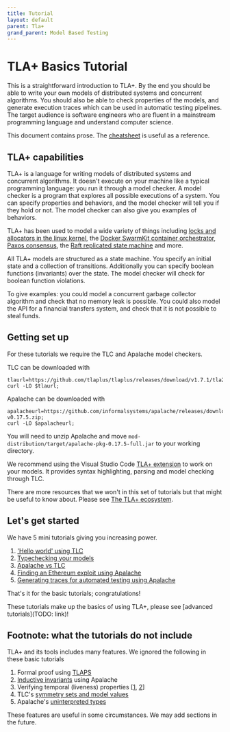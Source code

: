 ```yaml
---
title: Tutorial
layout: default
parent: Tla+
grand_parent: Model Based Testing
---
```

# TLA+ Basics Tutorial

This is a straightforward introduction to TLA+. By the end you should be able to write your own models of distributed systems and concurrent algorithms. You should also be able to check properties of the models, and generate execution traces which can be used in automatic testing pipelines. The target audience is software engineers who are fluent in a mainstream programming language and understand computer science.

This document contains prose. The [cheatsheet](./cheatsheet) is useful as a reference.

## TLA+ capabilities

TLA+ is a language for writing models of distributed systems and concurrent algorithms. It doesn't execute on your machine like a typical programming language: you run it through a model checker. A model checker is a program that explores all possible executions of a system. You can specify properties and behaviors, and the model checker will tell you if they hold or not. The model checker can also give you examples of behaviors.

TLA+ has been used to model a wide variety of things including [locks and allocators in the linux kernel](https://git.kernel.org/pub/scm/linux/kernel/git/cmarinas/kernel-tla.git/), the [Docker SwarmKit container orchestrator](https://github.com/docker/swarmkit/tree/master/design/tla), [Paxos consensus](https://github.com/tlaplus/DrTLAPlus/blob/master/Paxos/Paxos.tla), the [Raft replicated state machine](https://github.com/ongardie/raft.tla/blob/master/raft.tla) and more.

All TLA+ models are structured as a state machine. You specify an initial state and a collection of transitions. Additionally you can specify boolean functions (invariants) over the state. The model checker will check for boolean function violations.

To give examples: you could model a concurrent garbage collector algorithm and check that no memory leak is possible. You could also model the API for a financial transfers system, and check that it is not possible to steal funds.

## Getting set up

For these tutorials we require the TLC and Apalache model checkers.

TLC can be downloaded with

```
tlaurl=https://github.com/tlaplus/tlaplus/releases/download/v1.7.1/tla2tools.jar;
curl -LO $tlaurl;
```

Apalache can be downloaded with 

```
apalacheurl=https://github.com/informalsystems/apalache/releases/download/v0.17.5/apalache-v0.17.5.zip;
curl -LO $apalacheurl;
```

You will need to unzip Apalache and move `mod-distribution/target/apalache-pkg-0.17.5-full.jar` to your working directory.

We recommend using the Visual Studio Code [TLA+ extension](https://marketplace.visualstudio.com/items?itemName=alygin.vscode-tlaplus) to work on your models. It provides syntax highlighting, parsing and model checking through TLC.

There are more resources that we won't in this set of tutorials but that might be useful to know about. Please see [The TLA+ ecosystem](./ecosystem).

## Let's get started

We have 5 mini tutorials giving you increasing power.

1. ['Hello world' using TLC](./hello_world)
2. [Typechecking your models](./typechecking)
3. [Apalache vs TLC](./apalache_vs_tlc)
4. [Finding an Ethereum exploit using Apalache](./ethereum)
5. [Generating traces for automated testing using Apalache](./generating_traces)

That's it for the basic tutorials; congratulations!

These tutorials make up the basics of using TLA+, please see [advanced tutorials](TODO: link)!

## Footnote: what the tutorials do not include

TLA+ and its tools includes many features. We ignored the following in these basic tutorials

1. Formal proof using [TLAPS](https://apalache.informal.systems/docs/apalache/theory.html)
2. [Inductive invariants](https://apalache.informal.systems/docs/apalache/running.html?highlight=inductive#checking-an-inductive-invariant) using Apalache
3. Verifying temporal (liveness) properties [[1](https://pron.github.io/posts/tlaplus_part3), [2](https://learntla.com/temporal-logic/usage/)]
4. TLC's [symmetry sets and model values](https://tla.msr-inria.inria.fr/tlatoolbox/doc/model/model-values.html)
5. Apalache's [uninterpreted types](https://apalache.informal.systems/docs/HOWTOs/uninterpretedTypes.html)

These features are useful in some circumstances. We may add sections in the future.
